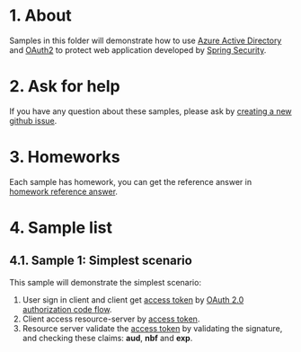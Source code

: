 
# 1. About
Samples in this folder will demonstrate how to use [Azure Active Directory] and [OAuth2] to protect web application developed by [Spring Security].

# 2. Ask for help
If you have any question about these samples, please ask by [creating a new github issue].

# 3. Homeworks
Each sample has homework, you can get the reference answer in [homework reference answer].

# 4. Sample list

## 4.1. Sample 1: Simplest scenario
This sample will demonstrate the simplest scenario:
1. User sign in client and client get [access token] by [OAuth 2.0 authorization code flow].
2. Client access resource-server by [access token].
3. Resource server validate the [access token] by validating the signature, and checking these claims: **aud**, **nbf** and **exp**.



[Azure Active Directory]: https://azure.microsoft.com/services/active-directory/
[OAuth2]: https://oauth.net/2/
[Spring Security]: https://spring.io/projects/spring-security
[creating a new github issue]: https://github.com/Azure-Samples/azure-spring-boot-samples/issues/new
[homework reference answer]: ./homework-reference-answer.md
[OAuth 2.0 authorization code flow]: https://docs.microsoft.com/azure/active-directory/develop/v2-oauth2-auth-code-flow
[access token]: https://docs.microsoft.com/en-us/azure/active-directory/develop/access-tokens


